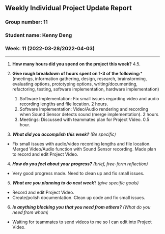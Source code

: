 ## Weekly Individual Project Update Report
### Group number: 11
### Student name: Kenny Deng
### Week: 11 (2022-03-28/2022-04-03)
___
1. **How many hours did you spend on the project this week?** 4.5.

2. **Give rough breakdown of hours spent on 1-3 of the following:***
   (meetings, information gathering, design, research, brainstorming, evaluating options, prototyping options, writing/documenting, refactoring, testing, software implementation, hardware implementation)
   1. Software Implementation: Fix small issues regarding video and audio recording lengths and file location. 2 hours.
   2. Software Implementation: Video/Audio rendering and recording when Sound Sensor detects sound (merge implementation). 2 hours.
   3. Meetings: Discussed with teammates plan for Project Video. 0.5 hour.   
3. ***What did you accomplish this week?*** _(Be specific)_
  - Fix small issues with audio/video recording lengths and file location. Merged Video/Audio function with Sound Sensor recording. Made plan to record and edit Project Video.
4. ***How do you feel about your progress?*** _(brief, free-form reflection)_
  - Very good progress made. Need to clean up and fix small issues.
5. ***What are you planning to do next week***? _(give specific goals)_
  - Record and edit Project Video.
  - Create/polish documentation. Clean up code and fix small issues.
6. ***Is anything blocking you that you need from others?*** _(What do you need from whom)_
  - Waiting for teammates to send videos to me so I can edit into Project Video.
